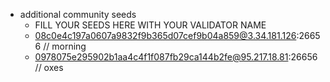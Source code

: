 - additional community seeds
    - FILL YOUR SEEDS HERE WITH YOUR VALIDATOR NAME
    - 08c0e4c197a0607a9832f9b365d07cef9b04a859@3.34.181.126:26656 // morning   
    - 0978075e295902b1aa4c4f1f087fb29ca144b2fe@95.217.18.81:26656 // oxes

